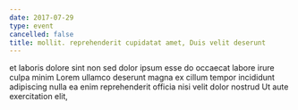 ```yaml
---
date: 2017-07-29
type: event
cancelled: false
title: mollit. reprehenderit cupidatat amet, Duis velit deserunt
---
```

et laboris dolore sint non sed dolor ipsum esse do occaecat labore irure culpa minim Lorem ullamco deserunt magna ex cillum tempor incididunt adipiscing nulla ea enim reprehenderit officia nisi velit dolor nostrud Ut aute exercitation elit,